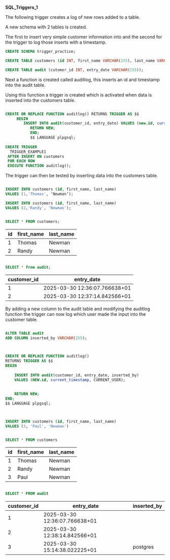 **SQL_Triggers_1**

The following trigger creates a log of new rows added to a table.

A new schema with 2 tables is created. 

The first to insert very simple customer information into and the second for the trigger to log those inserts with a timestamp. 


```sql
CREATE SCHEMA trigger_practice;

CREATE TABLE customers (id INT, first_name VARCHAR(255), last_name VARCHAR (255));

CREATE TABLE audit (cutomer_id INT, entry_date VARCHAR(255));

```

Next a function is created called auditlog, this inserts an id and timestamp into the audit table.

Using this function a trigger is created which is activated when data is inserted into the customers table.

```sql

CREATE OR REPLACE FUNCTION auditlog() RETURNS TRIGGER AS $$
     BEGIN
	    INSERT INTO audit(customer_id, entry_date) VALUES (new.id, current_timestamp);
		   RETURN NEW;
		   END;
		   $$ LANGUAGE plpgsql;
		   
CREATE TRIGGER 
  TRIGGER_EXAMPLE1
 AFTER INSERT ON customers
 FOR EACH ROW
 EXECUTE FUNCTION auditlog();

```

The trigger can then be tested by inserting data into the customers table.

```sql

INSERT INTO customers (id, first_name, last_name)
VALUES (1,'Thomas', ‘Newman’);

INSERT INTO customers (id, first_name, last_name)
VALUES (2,'Randy', 'Newman');


SELECT * FROM customers;

```


| id  |	first_name  | last_name |
|-----|-------------|-----------|
| 1	  | Thomas  | Newman  |
| 2	  | Randy  |	Newman  |

```sql

SELECT * from audit;

```

|  customer_id |         entry_date             |
|--------------|--------------------------------|
| 1	           | 2025-03-30 12:36:07.766638+01  |
| 2	           | 2025-03-30 12:37:14.842566+01  |

By adding a new column to the audit table and modifying the auditlog function the trigger can now log which user made the input into the customer table.

```sql

ALTER TABLE audit
ADD COLUMN inserted_by VARCHAR(255);



CREATE OR REPLACE FUNCTION auditlog() 
RETURNS TRIGGER AS $$
BEGIN
   
    INSERT INTO audit(customer_id, entry_date, inserted_by) 
    VALUES (NEW.id, current_timestamp, CURRENT_USER);
    
   
    RETURN NEW;
END;
$$ LANGUAGE plpgsql;



INSERT INTO customers (id, first_name, last_name)
VALUES (3, 'Paul', 'Newman')

```


```sql

SELECT * FROM customers

```

| id   |	first_name  | last_name  |
|------|--------------|------------|
| 1	   | Thomas |	Newman   |
| 2	   | Randy  | Newman   |
| 3	   | Paul   |	   Newman |

```sql

SELECT * FROM audit

```

| customer_id   |   	    entry_date 	           |   inserted_by  |
|---------------|--------------------------------|----------------|
|   1	            | 2025-03-30 12:36:07.766638+01  |	       |
|   2	          | 2025-03-30 12:38:14.842566+01 |      |
|   3	         |  2025-03-30 15:14:38.022225+01 |   	postgres  |

